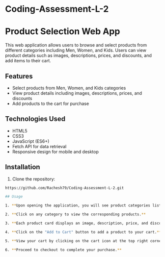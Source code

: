 # Coding-Assessment-L-2
# Product Selection Web App

This web application allows users to browse and select products from different categories including Men, Women, and Kids. Users can view product details such as images, descriptions, prices, and discounts, and add items to their cart.

## Features

- Select products from Men, Women, and Kids categories
- View product details including images, descriptions, prices, and discounts
- Add products to the cart for purchase

## Technologies Used

- HTML5
- CSS3
- JavaScript (ES6+)
- Fetch API for data retrieval
- Responsive design for mobile and desktop

## Installation

1. Clone the repository:

```bash
https://github.com/Rachesh79/Coding-Assessment-L-2.git

## Usage

1. **Upon opening the application, you will see product categories listed as Men, Women, and Kids.**

2. **Click on any category to view the corresponding products.**

3. **Each product card displays an image, description, price, and discount (if applicable).**

4. **Click on the "Add to Cart" button to add a product to your cart.**

5. **View your cart by clicking on the cart icon at the top right corner of the page.**

6. **Proceed to checkout to complete your purchase.**

